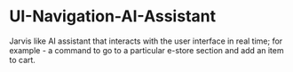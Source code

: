 # UI-Navigation-AI-Assistant
Jarvis like AI assistant that interacts with the user interface in real time; for example - a command to go to a particular e-store section and add an item to cart.
